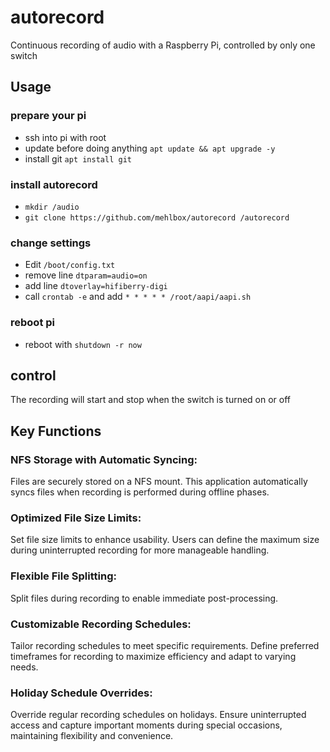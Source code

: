# autorecord
Continuous recording of audio with a Raspberry Pi, controlled by only one switch

## Usage

### prepare your pi
- ssh into pi with root
- update before doing anything ```apt update && apt upgrade -y```
- install git ```apt install git```
### install autorecord
- ```mkdir /audio```
- ```git clone https://github.com/mehlbox/autorecord /autorecord```
### change settings
- Edit ```/boot/config.txt```
- remove line ```dtparam=audio=on```
- add line ```dtoverlay=hifiberry-digi```
- call ```crontab -e``` and add ```* * * * * /root/aapi/aapi.sh```
### reboot pi
- reboot with ```shutdown -r now```
## control
The recording will start and stop when the switch is turned on or off

## Key Functions
### NFS Storage with Automatic Syncing:
Files are securely stored on a NFS mount. This application automatically syncs files when recording is performed during offline phases.

### Optimized File Size Limits:
Set file size limits to enhance usability. Users can define the maximum size during uninterrupted recording for more manageable handling.

### Flexible File Splitting:
Split files during recording to enable immediate post-processing.

### Customizable Recording Schedules:
Tailor recording schedules to meet specific requirements. Define preferred timeframes for recording to maximize efficiency and adapt to varying needs.

### Holiday Schedule Overrides:
Override regular recording schedules on holidays. Ensure uninterrupted access and capture important moments during special occasions, maintaining flexibility and convenience.
